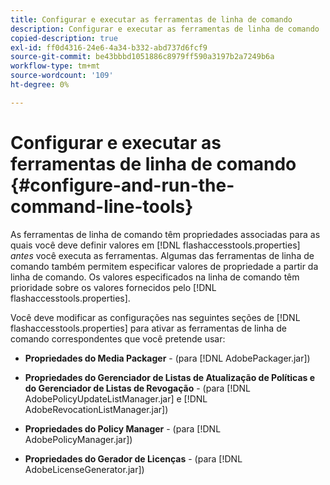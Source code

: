 ```yaml
---
title: Configurar e executar as ferramentas de linha de comando
description: Configurar e executar as ferramentas de linha de comando
copied-description: true
exl-id: ff0d4316-24e6-4a34-b332-abd737d6fcf9
source-git-commit: be43bbbd1051886c8979ff590a3197b2a7249b6a
workflow-type: tm+mt
source-wordcount: '109'
ht-degree: 0%

---
```


# Configurar e executar as ferramentas de linha de comando {#configure-and-run-the-command-line-tools}

As ferramentas de linha de comando têm propriedades associadas para as quais você deve definir valores em [!DNL flashaccesstools.properties] *antes* você executa as ferramentas. Algumas das ferramentas de linha de comando também permitem especificar valores de propriedade a partir da linha de comando. Os valores especificados na linha de comando têm prioridade sobre os valores fornecidos pelo [!DNL flashaccesstools.properties].

Você deve modificar as configurações nas seguintes seções de [!DNL flashaccesstools.properties] para ativar as ferramentas de linha de comando correspondentes que você pretende usar:

* **Propriedades do Media Packager** - (para [!DNL AdobePackager.jar])

* **Propriedades do Gerenciador de Listas de Atualização de Políticas e do Gerenciador de Listas de Revogação** - (para [!DNL AdobePolicyUpdateListManager.jar] e [!DNL AdobeRevocationListManager.jar])

* **Propriedades do Policy Manager** - (para [!DNL AdobePolicyManager.jar])

* **Propriedades do Gerador de Licenças** - (para [!DNL AdobeLicenseGenerator.jar])
